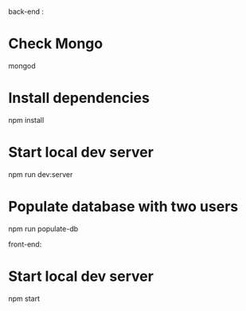 back-end :
# Check Mongo 
mongod 
# Install dependencies
npm install

# Start local dev server
npm run dev:server

# Populate database with two users
npm run populate-db

front-end:

# Start local dev server
npm start

